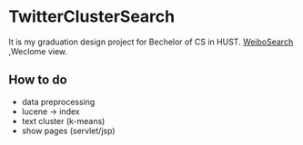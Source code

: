 # TwitterClusterSearch

It is my graduation design project for Bechelor of CS in HUST. 
[WeiboSearch](https://github.com/Louffy/WeiboSearch) ,Weclome view.

## How to do
* data preprocessing
* lucene -> index
* text cluster (k-means)
* show pages (servlet/jsp)

